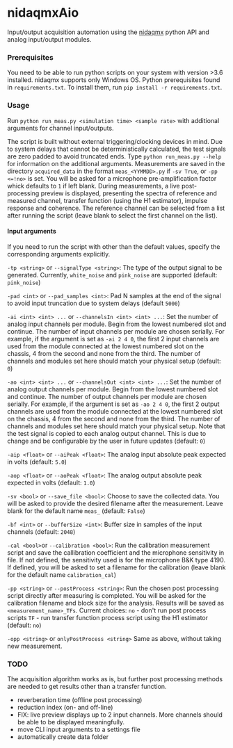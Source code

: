 # nidaqmxAio 

Input/output acquisition automation using the [nidaqmx](https://github.com/ni/nidaqmx-python) python API and analog input/output modules.

### Prerequisites

You need to be able to run python scripts on your system with version >3.6 installed. nidaqmx supports only Windows OS.
Python prerequisites found in `requirements.txt`. To install them, run `pip install -r requirements.txt`.

### Usage

Run `python run_meas.py <simulation time> <sample rate>` with additional arguments for channel input/outputs. 

The script is built without external triggering/clocking devices in mind. Due to system delays that cannot be deterministically calculated, the test signals are zero padded to avoid truncated ends. Type `python run_meas.py --help` for information on the additional arguments. Measurements are saved in the directory `acquired_data` in the format `meas_<YYMMDD>.py` if `-sv True`, or `-pp <=!no>` is set. You will be asked for a microphone pre-amplification factor whick defaults to `1` if left blank. During measurements, a live post-processing preview is displayed, presenting the spectra of reference and measured channel, transfer function (using the H1 estimator), impulse response and coherence. The reference channel can be selected from a list after running the script (leave blank to select the first channel on the list).

#### Input arguments

If you need to run the script with other than the default values, specify the corresponding arguments explicitly.

`-tp <string>` or `--signalType <string>`:
The type of the output signal to be generated. Currently, `white_noise` and `pink_noise` are supported (default: `pink_noise`)

`-pad <int>` or `--pad_samples <int>`:
Pad N samples at the end of the signal to avoid input truncation due to system delays (default `5000`)

`-ai <int> <int> ...` or `--channelsIn <int> <int> ...`:
Set the number of analog input channels per module. Begin from the lowest numbered slot and continue. The number of input channels per module are chosen serially. For example, if the argument is set as `-ai 2 4 0`, the first 2 input channels are used from the module connected at the lowest numbered slot on the chassis, 4 from the second and none from the third. The number of channels and modules set here should match your physical setup (default: `0`)

`-ao <int> <int> ...` or `--channelsOut <int> <int> ...`:
Set the number of analog output channels per module. Begin from the lowest numbered slot and continue. The number of output channels per module are chosen serially. For example, if the argument is set as `-ao 2 4 0`, the first 2 output channels are used from the module connected at the lowest numbered slot on the chassis, 4 from the second and none from the third. The number of channels and modules set here should match your physical setup. Note that the test signal is copied to each analog output channel. This is due to change and be configurable by the user in future updates (default: `0`)

`-aip <float>` or `--aiPeak <float>`:
The analog input absolute peak expected in volts (default: `5.0`)

`-aop <float>` or `--aoPeak <float>`:
The analog output absolute peak expected in volts (default: `1.0`)

`-sv <bool>` or `--save_file <bool>`:
Choose to save the collected data. You will be asked to provide the desired filename after the measurement. Leave blank for the default name `meas_` (default: `False`)

`-bf <int>` or `--bufferSize <int>`:
Buffer size in samples of the input channels (default: `2048`)

`-cal <bool>`or `--calibration <bool>`:
Run the calibration measurement script and save the callibration coefficient and the microphone sensitivity in file. If not defined, the sensitivity used is for the microphone B&K type 4190. If defined, you will be asked to set a filename for the calibration (leave blank for the default name `calibration_cal`)

`-pp <string>` or `--postProcess <string>`:
Run the chosen post processing script directly after measuring is completed. You will be asked for the calibration filename and block size for the analysis. Results will be saved as `<measurement_name>_TFs`. Current choices:
`no` - don't run post process scripts
`TF` - run transfer function process script using the H1 estimator (default: `no`)

`-opp <string>` or `onlyPostProcess <string>`
Same as above, without taking new measurement.

### TODO
The acquisition algorithm works as is, but further post processing methods are needed to get results other than a transfer function.

* reverberation time (offline post processing)
* reduction index (on- and off-line)
* FIX: live preview displays up to 2 input channels. More channels should be able to be displayed meaningfully.
* move CLI input arguments to a settings file
* automatically create data folder

